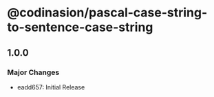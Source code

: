 # @codinasion/pascal-case-string-to-sentence-case-string

## 1.0.0

### Major Changes

- eadd657: Initial Release
